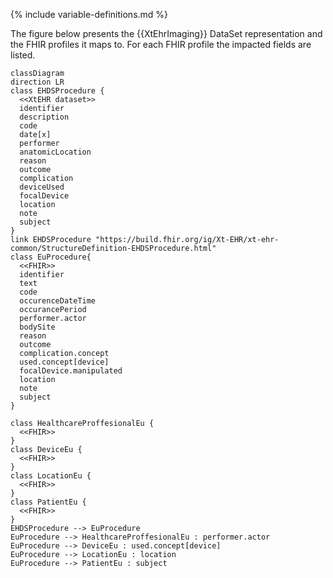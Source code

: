 {% include variable-definitions.md %}

The figure below presents the {{XtEhrImaging}} DataSet representation and the FHIR profiles it maps to. For each FHIR profile the impacted fields are listed.

```mermaid
classDiagram
direction LR
class EHDSProcedure {
  <<XtEHR dataset>>
  identifier
  description
  code
  date[x]
  performer
  anatomicLocation
  reason
  outcome
  complication
  deviceUsed
  focalDevice
  location
  note
  subject
}
link EHDSProcedure "https://build.fhir.org/ig/Xt-EHR/xt-ehr-common/StructureDefinition-EHDSProcedure.html"
class EuProcedure{
  <<FHIR>>
  identifier
  text
  code
  occurenceDateTime
  occurancePeriod
  performer.actor
  bodySite
  reason
  outcome
  complication.concept
  used.concept[device]
  focalDevice.manipulated
  location
  note
  subject
}

class HealthcareProffesionalEu {
  <<FHIR>>
}
class DeviceEu {
  <<FHIR>>
}
class LocationEu {
  <<FHIR>>
}
class PatientEu {
  <<FHIR>>
}
EHDSProcedure --> EuProcedure
EuProcedure --> HealthcareProffesionalEu : performer.actor
EuProcedure --> DeviceEu : used.concept[device]
EuProcedure --> LocationEu : location
EuProcedure --> PatientEu : subject
```

